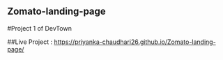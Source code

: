 ## Zomato-landing-page

#Project 1 of DevTown

##Live Project :
https://priyanka-chaudhari26.github.io/Zomato-landing-page/
